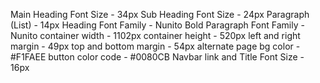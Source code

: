 Main Heading Font Size - 34px
Sub Heading Font Size - 24px
Paragraph (List) - 14px
Heading Font Family - Nunito Bold
Paragraph Font Family - Nunito
container width - 1102px
container height - 520px
left and right margin - 49px
top and bottom margin - 54px
alternate page bg color - #F1FAEE
button color code - #0080CB
Navbar link and Title Font Size - 16px
